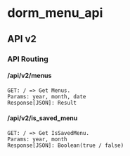 # dorm_menu_api

## API v2

### API Routing

#### /api/v2/menus

```
GET: / => Get Menus.
Params: year, month, date
Response[JSON]: Result
```

#### /api/v2/is_saved_menu

```
GET: / => Get IsSavedMenu.
Params: year, month
Response[JSON]: Boolean(true / false)
```
